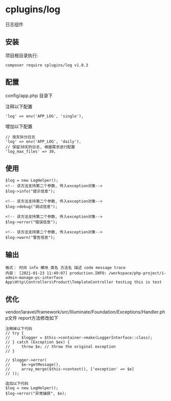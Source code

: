 # cplugins/log
日志组件

## 安装
项目根目录执行:
```
composer require cplugins/log v1.0.3
```

## 配置
config/app.php 目录下

注释以下配置
```
'log' => env('APP_LOG', 'single'),
```
增加以下配置
```
// 按天拆分日志
'log' => env('APP_LOG', 'daily'),
// 保留30天的日志, 根据需求进行配置
'log_max_files' => 30,
```

## 使用 
```
$log = new LogHelper();
<!-- 该方法支持第二个参数, 传入exception对象-->
$log->info("提示信息");

<!-- 该方法支持第二个参数, 传入exception对象-->
$log->debug("调试信息");

<!-- 该方法支持第二个参数, 传入exception对象-->
$log->error("错误信息");

<!-- 该方法支持第二个参数, 传入exception对象-->
$log->warn("警告信息");
```

## 输出
```
格式： 时间 info 模块 类名 方法名 描述 code message trace
内容： [2021-01-23 11:49:07] production.INFO: /workspace/php-project/i-admin-manage-pc-interface App\Http\Controllers\Product\TemplateController testLog this is test  
```

## 优化
vendor/laravel/framework/src/Illuminate/Foundation/Exceptions/Handler.php文件 report方法修改如下
```
注释掉以下代码
// try {
//     $logger = $this->container->make(LoggerInterface::class);
// } catch (Exception $ex) {
//     throw $e; // throw the original exception
// }

// $logger->error(
//     $e->getMessage(),
//     array_merge($this->context(), ['exception' => $e]
// ));

追加以下代码
$log = new LogHelper();
$log->error("异常捕获", $e);
```


